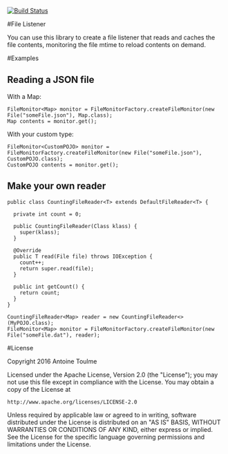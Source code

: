 [![Build Status](https://travis-ci.org/tmio/filelistener.svg?branch=master)](https://travis-ci.org/tmio/filelistener)

#File Listener

You can use this library to create a file listener that reads and caches the file contents, monitoring the file mtime to reload contents on demand.

#Examples

## Reading a JSON file

With a Map:
```
FileMonitor<Map> monitor = FileMonitorFactory.createFileMonitor(new File("someFile.json"), Map.class);
Map contents = monitor.get();  
```

With your custom type:
```
FileMonitor<CustomPOJO> monitor = FileMonitorFactory.createFileMonitor(new File("someFile.json"), CustomPOJO.class);
CustomPOJO contents = monitor.get();  
```

## Make your own reader

```
public class CountingFileReader<T> extends DefaultFileReader<T> {

  private int count = 0;

  public CountingFileReader(Class klass) {
    super(klass);
  }

  @Override
  public T read(File file) throws IOException {
    count++;
    return super.read(file);
  }

  public int getCount() {
    return count;
  }
}
```

```
CountingFileReader<Map> reader = new CountingFileReader<>(MyPOJO.class);
FileMonitor<Map> monitor = FileMonitorFactory.createFileMonitor(new File("someFile.dat"), reader);
```

#License

Copyright 2016 Antoine Toulme

Licensed under the Apache License, Version 2.0 (the "License");
you may not use this file except in compliance with the License.
You may obtain a copy of the License at

    http://www.apache.org/licenses/LICENSE-2.0

Unless required by applicable law or agreed to in writing, software
distributed under the License is distributed on an "AS IS" BASIS,
WITHOUT WARRANTIES OR CONDITIONS OF ANY KIND, either express or implied.
See the License for the specific language governing permissions and
limitations under the License.